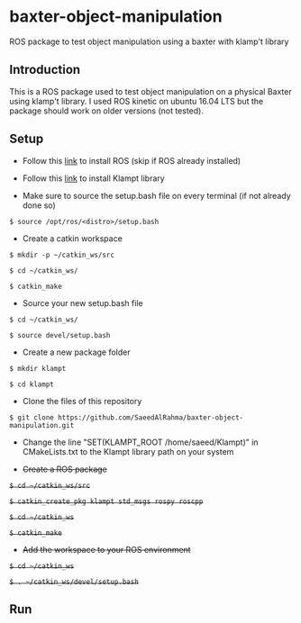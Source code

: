 # baxter-object-manipulation
ROS package to test object manipulation using a baxter with klamp't library

## Introduction
This is a ROS package used to test object manipulation on a physical Baxter using klamp't library. I used ROS kinetic on ubuntu 16.04 LTS but the package should work on older versions (not tested).

## Setup
* Follow this [link](http://wiki.ros.org/ROS/Installation) to install ROS (skip if ROS already installed)

* Follow this [link](http://motion.pratt.duke.edu/klampt/#install) to install Klampt library

* Make sure to source the setup.bash file on every terminal (if not already done so)

`$ source /opt/ros/<distro>/setup.bash`

* Create a catkin workspace

`$ mkdir -p ~/catkin_ws/src`

`$ cd ~/catkin_ws/`

`$ catkin_make`

* Source your new setup.bash file

`$ cd ~/catkin_ws/`

`$ source devel/setup.bash`

* Create a new package folder

`$ mkdir klampt`

`$ cd klampt`

* Clone the files of this repository

`$ git clone https://github.com/SaeedAlRahma/baxter-object-manipulation.git`

* Change the line "SET(KLAMPT_ROOT /home/saeed/Klampt)" in CMakeLists.txt to the Klampt library path on your system

* ~~Create a ROS package~~

~~`$ cd ~/catkin_ws/src`~~

~~`$ catkin_create_pkg klampt std_msgs rospy roscpp`~~

~~`$ cd ~/catkin_ws`~~

~~`$ catkin_make`~~

* ~~Add the workspace to your ROS environment~~

~~`$ cd ~/catkin_ws`~~

~~`$ . ~/catkin_ws/devel/setup.bash`~~



## Run
